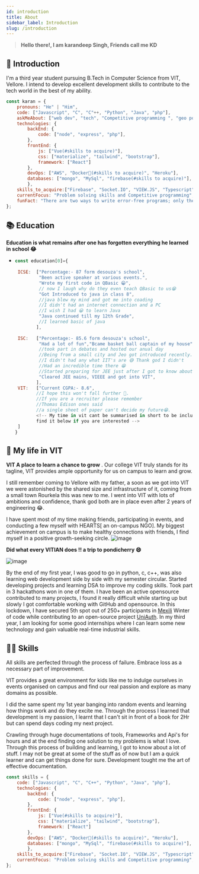 ```yaml
---
id: introduction
title: About
sidebar_label: Introduction
slug: /introduction
---
```


> **Hello there!, I am karandeep Singh, Friends call me KD**


## 👋 Introduction

I'm a third year student pursuing B.Tech in Computer Science from VIT, Vellore. I intend to develop excellent development skills to contribute to the tech world in the best of my ability.

```js
const karan = {
    pronouns: "He" | "Him",
    code: ["Javascript", "C", "C"++, "Python", "Java", "php"],
    askMeAbout: ["web dev", "tech", "Competitive programming ", "geo politics"],
    technologies: {
        backEnd: {
            code: ["node", "express", "php"],
        },
        frontEnd: {
            js: ["Vue(#skills to acquire)"],
            css: ["materialize", "tailwind", "bootstrap"],
            framework: ["React"]
        },
        devOps: ["AWS", "Docker🐳(#skills to acquire)", "Heroku"],
        databases: ["mongo", "MySql", "firebase(#skills to acquire)"],
        },
    skills_to_acquire:["Firebase", "Socket.IO", "VIEW.JS", "Typescript", "Next.js"],
    currentFocus: "Problem solving skills and Competitive programming",
    funFact: "There are two ways to write error-free programs; only the third one works"
};
```

## 📚 Education 


**Education is what remains after one has forgotten  everything he learned in school 😂**

- ```js
  const education[0]={
 
   ICSE:  ["Percentage:- 87 form desouza's school",
           "Been active speaker at various events.",
           "Wrote my first code in QBasic 😁",
           // now I laugh why do they even teach QBasic to us😁
           "Got Introduced to java in class 8",
           //java blew my mind and got me into coading
           //I didn't had an internet connection and a PC 
           //I wish I had 😀 to learn Java
           "Java continued till my 12th Grade",
           //I learned basic of java
          ],
 
   ISC:   ["Percentage:- 85.6 form desouza's school",
           "Had a lot of fun","Bcame basket ball captain of my house",
           //took part in debates and hosted our anual day 
           //Being from a small city and Jeo got introduced recently.
           //I didn't had any what IIT's are 😅 Thank god I didn't
           //Had an incredible time there 😁
           //Started preparing for JEE just after I got to know about what it is😁
           "Cleared JEE mains, VIEEE and got into VIT",
          ],
   VIT:   ["Current CGPA:- 8.6",
          //I hope this won't fall further 🤞.
          //If you are a recruiter please remember 
          //Thomas Edison ones said
          //a single sheet of paper can't decide my future😁.
          <!-- My time in vit cant be summarised in short to be included here please 
          find it below if you are interested -->
   ]
  }
  ```

## 🧬 My life in VIT 

**VIT A place to learn a chance to grow** . Our college VIT truly stands for its tagline, VIT provides ample opportunity for us on campus to learn and grow.

I still remember coming to Vellore with my father, a soon as we got into VIT we were astonished by the shared size and infrastructure of it, coming from a small town Rourkela this was new to me. I went into VIT with lots of ambitions and confidence, thank god both are in place even after 2 years of engineering 😂.

I have spent most of my time making friends, participating in events, and conducting a few myself with HEARTS[ an on-campus NGO]. My biggest achievement on campus is to make healthy connections with friends, I find myself in a positive growth-seeking circle. 
![image](../../static/img/introimage1.png)

**Did what every VITIAN does !! a trip to pondicherry 😄**

![image](../../static/img/introimage2.png)

By the end of my first year, I was good to go in python, c, c++, was also learning web development side by side with my semester circular. Started developing projects and learning DSA to improve my coding skills. Took part in 3 hackathons won in one of them. I have been an active opensource contributed to many projects, I found it really difficult while starting up but slowly I got comfortable working with GitHub and opensource. In this lockdown, I have secured 5th spot out of 250+ participants in [Mexili](https://mexili.org/) Winter of code while contributing to an open-source project [UniAuth](https://uniauth.co/). In my third year, I am looking for some good internships where I can learn some new technology and gain valuable real-time industrial skills.
  

## 🤹‍♀️ Skills 

  All skills are perfected through the process of failure. Embrace loss as a necessary part of improvement.

  VIT provides a great environment for kids like me to indulge ourselves in events organised on campus and find our real passion and explore as many domains as possible.

  I did the same spent my 1st year banging into random events and learning how things work and do they excite me. Through the process I learned that development is my passion, I learnt that I can't sit in front of a book for 2Hr but can spend days coding my next project.

  Crawling through huge documentations of tools, Frameworks and Api's for hours and at the end finding one solution to my problems is what I love. Through this process of building and learning, I got to know about a lot of stuff. I may not be great at some of the stuff as of now but I am a quick learner and can get things done for sure. Development tought me the art of effective documentation.


```js
const skills = {
    code: ["Javascript", "C", "C++", "Python", "Java", "php"],
    technologies: {
        backEnd: {
            code: ["node", "express", "php"],
        },
        frontEnd: {
            js: ["Vue(#skills to acquire)"],
            css: ["materialize", "tailwind", "bootstrap"],
            framework: ["React"]
        },
        devOps: ["AWS", "Docker🐳(#skills to acquire)", "Heroku"],
        databases: ["mongo", "MySql", "firebase(#skills to acquire)"],
        },
    skills_to_acquire:["Firebase", "Socket.IO", "VIEW.JS", "Typescript", "Next.js"],
    currentFocus: "Problem solving skills and Competitive programming",
};
```
<!-- 
## Projects 📁

Right from the first year of my college I started developing projects. -->

<!-- ## WorkExperience 👷‍♂️ -->